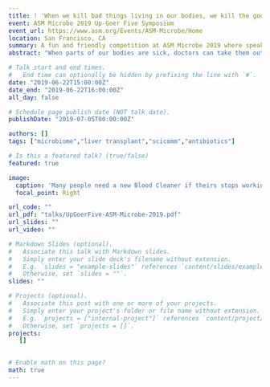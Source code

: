 ```yaml
---
title: ! 'When we kill bad things living in our bodies, we kill the good things too'
event: ASM Microbe 2019 Up-Goer Five Symposium
event_url: https://www.asm.org/Events/ASM-Microbe/Home
location: San Francisco, CA
summary: A fun and friendly competition at ASM Microbe 2019 where speakers described their research using only the ten hundred most commonly used words in English
abstract: "When parts of our bodies are sick, doctors can take them out to put new parts in. After they do, they give “feel-good-drops” to make you feel better. These make sure that you don't get sicker by attacking and killing other bad things living in your body. At the same time, though, the good things that live in our stomach, and help us eat and go to the bathroom, can be killed. This is bad for us and can make it harder to get better. In our study, we included people who had new parts put into their bodies. We asked them to go to the bathroom and give us what comes out every week and then every month for up to a year. We figured out what was living in each person's body, and how that changed over the year. We saw that the same feel-good-drops doctors were using to make people better were actually killing a lot of the good, helping things in their stomachs. Even 14 days after taking the feel-good drops, the people still had fewer good things in their bodies. It was also important that the type of drops the doctors used changed how many and which of the good things were killed. What we found is important for how doctors deal with sick people, especially after they put new body parts into them. Now, doctors know that the feel-good-drops they use to make people less sick can also hurt them later, and that it matters exactly which drops they use. Going forward, they can use this to decide how many and which feel-good drops to use. We hope that this study will help really sick people get better faster and stay better for a long time after going to the hospital."

# Talk start and end times.
#   End time can optionally be hidden by prefixing the line with `#`.
date: "2019-06-22T15:00:00Z"
date_end: "2019-06-22T16:00:00Z"
all_day: false

# Schedule page publish date (NOT talk date).
publishDate: "2019-07-05T00:00:00Z"

authors: []
tags: ["microbiome","liver transplant","scicomm","antibiotics"]

# Is this a featured talk? (true/false)
featured: true

image:
  caption: 'Many people need a new Blood Cleaner if theirs stops working'
  focal_point: Right

url_code: ""
url_pdf: "talks/UpGoerFive-ASM-Microbe-2019.pdf"
url_slides: ""
url_video: ""

# Markdown Slides (optional).
#   Associate this talk with Markdown slides.
#   Simply enter your slide deck's filename without extension.
#   E.g. `slides = "example-slides"` references `content/slides/example-slides.md`.
#   Otherwise, set `slides = ""`.
slides: ""

# Projects (optional).
#   Associate this post with one or more of your projects.
#   Simply enter your project's folder or file name without extension.
#   E.g. `projects = ["internal-project"]` references `content/project/deep-learning/index.md`.
#   Otherwise, set `projects = []`.
projects:
   []
 

# Enable math on this page?
math: true
---
```


